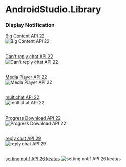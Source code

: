 # AndroidStudio.Library
### Display Notification
<a href="https://user-images.githubusercontent.com/37952748/75747217-f2c43a80-5d4e-11ea-8920-cd1a3320a39c.jpeg">Big Content API 22</a><br>
![Big Content API 22](https://user-images.githubusercontent.com/37952748/75747217-f2c43a80-5d4e-11ea-8920-cd1a3320a39c.jpeg)

<br><a href="https://user-images.githubusercontent.com/37952748/75747224-f48dfe00-5d4e-11ea-9d3a-8874bd12f6a8.jpeg">Can't reply chat API 22</a><br>
![Can't reply chat API 22](https://user-images.githubusercontent.com/37952748/75747224-f48dfe00-5d4e-11ea-9d3a-8874bd12f6a8.jpeg)

<br><a href="https://user-images.githubusercontent.com/37952748/75747225-f5269480-5d4e-11ea-91be-6b84eb752cc5.jpeg">Media Player API 22</a><br>
![Media Player API 22](https://user-images.githubusercontent.com/37952748/75747225-f5269480-5d4e-11ea-91be-6b84eb752cc5.jpeg)


<br><a href="https://user-images.githubusercontent.com/37952748/75747230-f5bf2b00-5d4e-11ea-9b28-0b9a2c1e8772.jpeg">multichat API 22</a><br>
![multichat API 22](https://user-images.githubusercontent.com/37952748/75747230-f5bf2b00-5d4e-11ea-9b28-0b9a2c1e8772.jpeg)

<br><a href="https://user-images.githubusercontent.com/37952748/75747232-f657c180-5d4e-11ea-89b6-a2c51769454a.jpeg">Progress Download API 22</a><br>
![Progress Download API 22](https://user-images.githubusercontent.com/37952748/75747232-f657c180-5d4e-11ea-89b6-a2c51769454a.jpeg)

<br><a href="https://user-images.githubusercontent.com/37952748/75747234-f6f05800-5d4e-11ea-8926-bda699e90937.jpeg">reply chat API 29</a><br>
![reply chat API 29](https://user-images.githubusercontent.com/37952748/75747234-f6f05800-5d4e-11ea-8926-bda699e90937.jpeg)

<br><a href="https://user-images.githubusercontent.com/37952748/75747236-f788ee80-5d4e-11ea-87a0-4ea04f3cf498.jpeg">setting notif API 26 keatas</a>
![setting notif API 26 keatas](https://user-images.githubusercontent.com/37952748/75747236-f788ee80-5d4e-11ea-87a0-4ea04f3cf498.jpeg)
